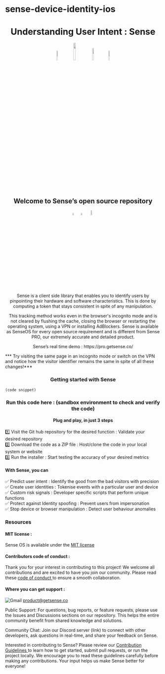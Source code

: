 # sense-device-identity-ios
<h1 align="center">Understanding User Intent : Sense</h1>

<p align="center" width="100%">
<img width="9%" src="https://custom-icon-badges.demolab.com/github/license/denvercoder1/custom-icon-badges?logo=law"> <img width="12%" src="https://custom-icon-badges.demolab.com/github/last-commit/DenverCoder1/custom-icon-badges?logo=history&logoColor=white"> <img width="10%" src="https://custom-icon-badges.demolab.com/github/issues-raw/DenverCoder1/custom-icon-badges?logo=issue"> <img width="9%" src="https://custom-icon-badges.demolab.com/github/actions/workflow/status/DenverCoder1/custom-icon-badges/ci.yml?branch=main&logo=check-circle-fill&logoColor=white"> 
</p>

<h2 align="center">Welcome to Sense’s open source repository</h2>

<p align="center" width="100%">  
<img width="4.5%" src="https://custom-icon-badges.demolab.com/badge/Fork-orange.svg?logo=fork"> <img width="4.5%" src="https://custom-icon-badges.demolab.com/badge/Star-yellow.svg?logo=star"> <img width="6.5%" src="https://custom-icon-badges.demolab.com/badge/Commit-green.svg?logo=git-commit&logoColor=fff"> 
</p>

<p style="text-align:center;"> 
  

<p align="center"> Sense is a client side library that enables you to identify users by pinpointing their hardware and software characteristics. This is done by computing a token that stays consistent in spite of any manipulation.</p>                           
<p align="center"> This tracking method works even in the browser's incognito mode and is not cleared by flushing the cache, closing the browser or restarting the operating system, using a VPN or installing AdBlockers. Sense is available as SenseOS for every open source requirement and is different from Sense PRO, our extremely accurate and detailed product.</p>


<p align="center"> Sense’s real time demo : https://pro.getsense.co/

*** Try visiting the same page in an incognito mode or switch on the VPN and 
notice how the visitor identifier remains the same in spite of all these changes!*** 

<h3 align="center">Getting started with Sense </h3>

```
(code snippet)  
``` 
<h3 align="center">Run this code here : (sandbox environment to check and verify the code)</h3>

<h4 align="center">Plug and play, in just 3 steps</h3>  

1️⃣ Visit the Git hub repository for the desired function : Validate your desired repository  
2️⃣ Download the code as a ZIP file : Host/clone the code in your local system or website  
3️⃣ Run the installer : Start testing the accuracy of your desired metrics 

#### With Sense, you can  

✅ Predict user intent : Identify the good from the bad visitors with precision  
✅ Create user identities : Tokenise events with a particular user and device  
✅ Custom risk signals : Developer specific scripts that perform unique functions  
✅ Protect against Identity spoofing : Prevent users from impersonation  
✅ Stop device or browser manipulation : Detect user behaviour anomalies 

### Resources 

#### MIT license : 

Sense OS is available under the <a href="https://github.com/sense-opensource/sense-device-identity-ios/blob/main/LICENSE"> MIT license </a>

#### Contributors code of conduct : 

Thank you for your interest in contributing to this project! We welcome all contributions and are excited to have you join our community. Please read these <a href="https://github.com/sense-opensource/sense-device-identity-ios/blob/main/code_of_conduct.md"> code of conduct </a> to ensure a smooth collaboration.

#### Where you can get support :     
![Gmail](https://img.shields.io/badge/Gmail-D14836?logo=gmail&logoColor=white)       product@getsense.co 

Public Support:
For questions, bug reports, or feature requests, please use the Issues and Discussions sections on our repository. This helps the entire community benefit from shared knowledge and solutions.

Community Chat:
Join our Discord server (link) to connect with other developers, ask questions in real-time, and share your feedback on Sense.

Interested in contributing to Sense?
Please review our <a href="https://github.com/sense-opensource/sense-device-identity-ios/blob/main/CONTRIBUTING.md"> Contribution Guidelines </a> to learn how to get started, submit pull requests, or run the project locally. We encourage you to read these guidelines carefully before making any contributions. Your input helps us make Sense better for everyone!